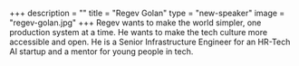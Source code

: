 +++
description = ""
title = "Regev Golan"
type = "new-speaker"
image = "regev-golan.jpg"
+++
Regev wants to make the world simpler, one production system at a time.
He wants to make the tech culture more accessible and open. He is a Senior Infrastructure Engineer for an HR-Tech AI startup and a mentor for young people in tech.